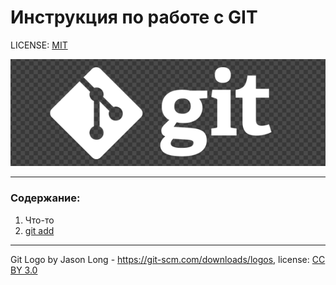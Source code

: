 # Инструкция по работе с GIT

LICENSE: [MIT](./license.md)

![](./assets/git_logo.png)

---
### Содержание:

1. Что-то
2. [git add](./add.md) 



---

Git Logo by Jason Long - https://git-scm.com/downloads/logos, license: [CC BY 3.0](https://creativecommons.org/licenses/by/3.0/)



